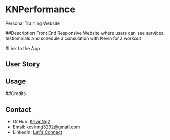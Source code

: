# KNPerformance
Personal Training Website

##Description
Front End Responsive Website where users can see services, testiomnials and schedule a consulation with Kevin for a workout

#Link to the App

## User Story

## Usage

##Credits

## Contact
- GitHub: [KevinNg2](https://github.com/KevinNg2)
- Email: [kevinng3292@gmail.com](mailto:kevinng3292@gmail.com)
- LinkedIn: [Let's Connect](https://www.linkedin.com/in/kevinng3292/)
